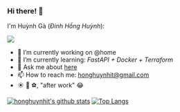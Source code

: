 ### Hi there! 👋

I'm Huỳnh Gà (*Đinh Hồng Huỳnh*):

![](https://komarev.com/ghpvc/?username=honghuynhit)

- 🔭 I’m currently working on @home
- 🌱 I’m currently learning: *FastAPI + Docker + Terraform*
- 💬 Ask me about [here](https://github.com/honghuynhit/honghuynhit/issues)
- 📫 How to reach me: honghuynhit@gmail.com
- ☀️ 🎸 ⚽, "after work" 😂

[![honghuynhit's github stats](https://github-readme-stats.vercel.app/api?username=honghuynhit&hide=issues&show_icons=true&count_private=true)](https://github.com/honghuynhit)
[![Top Langs](https://github-readme-stats.vercel.app/api/top-langs/?username=honghuynhit&layout=compact)](https://github.com/honghuynhit)
